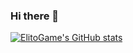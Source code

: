 ### Hi there 👋

[![ElitoGame's GitHub stats](https://github-readme-stats.vercel.app/api?username=ElitoGa,e)](https://github.com/anuraghazra/github-readme-stats)
